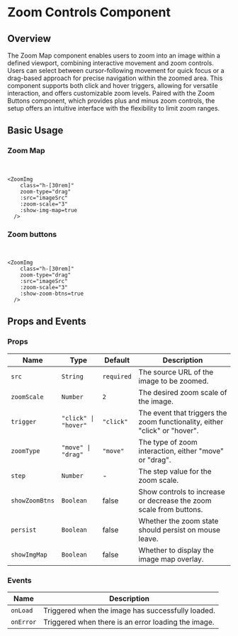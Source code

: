 <script setup lang="ts">
import "~/assets/css/main.css";
import ZoomImg from "~/components/ZoomImg.vue";
import imageSrc from "~/assets/images/red.jpg";
</script>

# Zoom Controls Component

## Overview

The Zoom Map component enables users to zoom into an image within a defined viewport, combining interactive movement and zoom controls. Users can select between cursor-following movement for quick focus or a drag-based approach for precise navigation within the zoomed area. This component supports both click and hover triggers, allowing for versatile interaction, and offers customizable zoom levels. Paired with the Zoom Buttons component, which provides plus and minus zoom controls, the setup offers an intuitive interface with the flexibility to limit zoom ranges.

## Basic Usage

### Zoom Map

<br />
<ClientOnly>
    <ZoomImg
    class="h-[30rem]"
    zoom-type="drag"
    :src="imageSrc"
    :zoom-scale="5"
    :show-img-map=true
  />
  <template #fallback>
    <div class="h-[30rem] w-full animate-pulse bg-gray-500"/> 
  </template>
</ClientOnly>

```vue
<ZoomImg
    class="h-[30rem]"
    zoom-type="drag"
    :src="imageSrc"
    :zoom-scale="3"
    :show-img-map=true
  />
```

### Zoom buttons

<br />
<ClientOnly>
  <ZoomImg
    class="h-[30rem]"
    zoom-type="drag"
    :src="imageSrc"
   :show-zoom-btns=true
  />
  <template #fallback>
    <div class="h-[30rem] w-full animate-pulse bg-gray-500" /> 
  </template>
</ClientOnly>

```vue
<ZoomImg
    class="h-[30rem]"
    zoom-type="drag"
    :src="imageSrc"
    :zoom-scale="3"
    :show-zoom-btns=true
  />
```



## Props and Events

### Props

| Name           | Type                 | Default    | Description                                                                |
| -------------- | -------------------- | ---------- | -------------------------------------------------------------------------- |
| `src`          | `String`             | `required` | The source URL of the image to be zoomed.                                  |
| `zoomScale`    | `Number`             | `2`        | The desired zoom scale of the image.                                       |
| `trigger`      | `"click" \| "hover"` | `"click"`  | The event that triggers the zoom functionality, either "click" or "hover". |
| `zoomType`     | `"move" \| "drag"`   | `"move"`   | The type of zoom interaction, either "move" or "drag".                     |
| `step`         | `Number`             | -          | The step value for the zoom scale.                                         |
| `showZoomBtns` | `Boolean`            | false      | Show controls to increase or decrease the zoom scale from buttons.         |
| `persist`      | `Boolean`            | false      | Whether the zoom state should persist on mouse leave.                      |
| `showImgMap`   | `Boolean`            | false      | Whether to display the image map overlay.                                  |

### Events

| Name      | Description                                         |
| --------- | --------------------------------------------------- |
| `onLoad`  | Triggered when the image has successfully loaded.   |
| `onError` | Triggered when there is an error loading the image. |